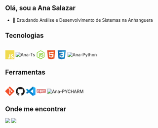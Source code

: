 ## Olá, sou a Ana Salazar
- 🌱 Estudando Análise e Desenvolvimento de Sistemas na Anhanguera



##
<h2>Tecnologias</h2>

  <div style="display: inline_block"><br>
  <img align="center" alt="Ana-Js" height="30" width="30" src="https://raw.githubusercontent.com/devicons/devicon/master/icons/javascript/javascript-plain.svg">
  <img align="center" alt="Ana-Ts" height="30" width="30" src="https://cdn.jsdelivr.net/gh/devicons/devicon/icons/typescript/typescript-original.svg" />
  <img align="center" alt="Ana-Nodejs" height="30" width="30" src="https://raw.githubusercontent.com/devicons/devicon/master/icons/nodejs/nodejs-original.svg">
  <img align="center" alt="Ana-HTML" height="30" width="30" src="https://raw.githubusercontent.com/devicons/devicon/master/icons/html5/html5-original.svg">
  <img align="center" alt="Ana-CSS" height="30" width=30" src="https://raw.githubusercontent.com/devicons/devicon/master/icons/css3/css3-original.svg">
  <img align="center" alt="Ana-Python" height="30" width="30" src="https://cdn.jsdelivr.net/gh/devicons/devicon/icons/python/python-original.svg" />
  
  
  
          
  
</div>

##
<h2>Ferramentas</h2>

<div style="display: inline_block"><br>
<img align="center" alt="Ana-Git" height="30" width="30" src="https://raw.githubusercontent.com/devicons/devicon/master/icons/git/git-original.svg">
<img align="center" alt="Ana-Github" height="30" width=30" src="https://raw.githubusercontent.com/devicons/devicon/master/icons/github/github-original.svg">
<img align="center" alt="Ana-VSCode" height="30" width="30" src="https://raw.githubusercontent.com/devicons/devicon/master/icons/vscode/vscode-original.svg">
<img align="center" alt="Ana-NPM" height="30" width="30" src="https://raw.githubusercontent.com/devicons/devicon/master/icons/npm/npm-original-wordmark.svg">
<img align="center" alt="Ana-PYCHARM" height="30" width="30" src="https://cdn.jsdelivr.net/gh/devicons/devicon/icons/pycharm/pycharm-original.svg" />
          

</div>
            
          
  
  ##
  <h2>Onde me encontrar</h2>
  <div> 
  <a href = "mailto:nana.brandao.99@gmail.com"><img src="https://img.shields.io/badge/-Gmail-%23333?style=for-the-badge&logo=gmail&logoColor=white" target="_blank"></a>
  <a href="https://www.linkedin.com/in/ana-salazar-09b910235/" target="_blank"><img src="https://img.shields.io/badge/-LinkedIn-%230077B5?style=for-the-badge&logo=linkedin&logoColor=white" target="_blank"></a> 
